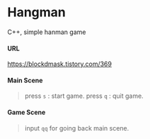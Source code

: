 # Hangman
C++, simple hanman game

#### URL
https://blockdmask.tistory.com/369

#### Main Scene
>press `s` : start game.
>press `q` : quit game.

#### Game Scene  
>input `qq` for going back main scene.

